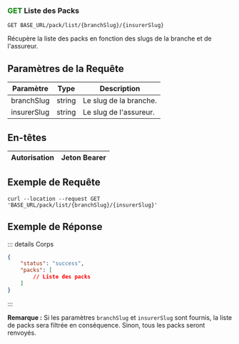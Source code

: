 
### <span style="color:green">GET</span> Liste des Packs

```plaintext
GET BASE_URL/pack/list/{branchSlug}/{insurerSlug}
```

Récupère la liste des packs en fonction des slugs de la branche et de l'assureur.

## Paramètres de la Requête

| Paramètre    | Type   | Description                    |
| ------------ | ------ | ------------------------------ |
| branchSlug   | string | Le slug de la branche.         |
| insurerSlug  | string | Le slug de l'assureur.         |

## En-têtes

| Autorisation | Jeton Bearer |
| ------------- | ----------- |

## Exemple de Requête

```curl
curl --location --request GET 'BASE_URL/pack/list/{branchSlug}/{insurerSlug}'
```

## Exemple de Réponse

::: details Corps

```json
{
    "status": "success",
    "packs": [
        // Liste des packs
    ]
}
```

:::

**Remarque :** Si les paramètres `branchSlug` et `insurerSlug` sont fournis, la liste de packs sera filtrée en conséquence. Sinon, tous les packs seront renvoyés.

